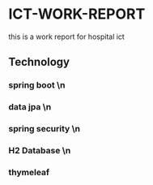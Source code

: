 # ICT-WORK-REPORT
this is a work report for hospital ict
## Technology
### spring boot \n
### data jpa \n
### spring security \n
### H2 Database \n
### thymeleaf
